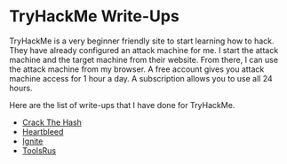 # TryHackMe Write-Ups

TryHackMe is a very beginner friendly site to start learning how to hack. They have already configured an attack machine for me. I start the attack machine and the target machine from their website. From there, I can use the attack machine from my browser. A free account gives you attack machine access for 1 hour a day. A subscription allows you to use all 24 hours.

Here are the list of write-ups that I have done for TryHackMe.

- [Crack The Hash](crack_the_hash.md)
- [Heartbleed](heartbleed.md)
- [Ignite](ignite.md)
- [ToolsRus](tools_r_us.md)
